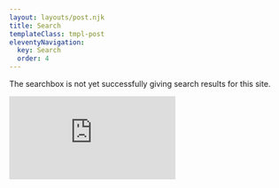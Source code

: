 ```yaml
---
layout: layouts/post.njk
title: Search
templateClass: tmpl-post
eleventyNavigation:
  key: Search
  order: 4
---
```


The searchbox is not yet successfully giving search results for this site.

<div class="searchbox">
    <iframe src="https://duckduckgo.com/search.html?width=200&site={{ metadata.url }}&prefill=Search DuckDuckGo" frameborder="0"></iframe>
</div>
